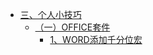 +   [三、个人小技巧](docs/3.0/README.md)			
	+   [（一）OFFICE套件](docs/3.0/1.md)			
		+   [1、WORD添加千分位宏](docs/3.0/2.md)			

